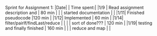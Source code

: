 Sprint for Assignment 1:
|Date| 						             | Time spent:|
|1/9 | Read assignment description and   | 80 min	  |
|    | started documentation             |            |
|1/11| Finished pseudocode               |120 min     |
|1/12| Implemented                       | 60 min     |
|1/14| filter/pairIf/findLast/reduce     |            |
|    | sort of done???                   | 120 min    |
|1/19| testing and finally finished      | 160 min    |
|    | reduce and map                    |            |